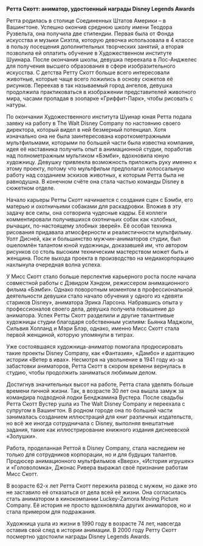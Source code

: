 **Ретта Скотт: аниматор, удостоенный награды Disney Legends Awards**

Ретта родилась в столице Соединенных Штатов Америки – в Вашингтоне. Успешно окончив среднюю школу имени Теодора Рузвельта, она получила две стипендии. Первая была от Фонда искусства и музыки Сиэтла, которую девочка использовала в 4 классе в пользу посещения дополнительных творческих занятий, а вторая позволила ей оплатить обучение в Художественном институте Шуинара. После окончания школы, девушка переехала в Лос-Анджелес для получения высшего образования в сфере изобразительного искусства. С детства Ретту Скотт больше всего интересовали животные, которые чаще всего ложились в основу сюжетов её рисунков. Переехав в так называемый город ангелов, девушка продолжила практиковаться в изображении представителей животного мира, часами пропадая в зоопарке «Гриффит-Парк», чтобы рисовать с натуры. 

По окончании Художественного института Шуинар юная Ретта подала заявку на работу в The Walt Disney Company по настоянию своего директора, который видел в ней безмерный потенциал. Хотя изначально она не была заинтересована короткометражными мультфильмами, которыми по большей части была известна компания, идея её наставника получить опыт в анимационной студии, поработав над полнометражным мультиком «Бэмби», вдохновила юную художницу. Девушку привлекла возможность приложить руку именно к этому проекту, потому что мультфильм предполагал колоссальную работу над созданием эскизов животных, к которым Ретта была не равнодушна. В конечном счёте она стала частью команды Disney в сюжетном отделе.

Начало карьеры Ретты Скотт начинается с создания сцен с Бэмби, его матерью и охотничьими собаками для раскадровки. Вложив в эту задачу все силы, она сотворила чудесные кадры. Её коллеги комментировали получившихся охотничьих собак как «злобных, рычащих, по-настоящему злобных зверей». Её особая техника рисования придавала атмосферности и реалистичности мультфильму. Уолт Дисней, как и большинство мужчин-аниматоров студии, был ошеломлён талантом юной художницы, доказавшей им, что автором рисунков со столь высоким техническим мастерством может быть и женщина. После выхода проекта в производство на медиакорпорацию нахлынула очередная волна успеха.

У Мисс Скотт стало больше перспектив карьерного роста после начала совместной работы с Дэвидом Хэндом, режиссером анимационного фильма «Бэмби». Однако поворотным моментом в профессиональной деятельности девушки стало начало обучения у одного из «девяти стариков Disney», аниматора Эрика Ларсона. Набравшись опыта у профессионалов своего дела, девушка получила повышение до аниматора. Успех Ретты Скотт разделили и другие талантливые художницы студии благодаря собственным усилиям: Бьянка Маджоли, Сильвия Холланд и Мэри Блэр, однако, именно Мисс Скотт стала первой женщиной, которую упомянули в титрах. 

Уже состоявшаяся художница-аниматор помогала продюсировать такие проекты Disney Company, как «Фантазия», «Дамбо» и адаптацию истории «Ветер в ивах». Несмотря на увольнение в 1941 году из-за забастовки аниматоров, Ретта Скотт в скором времени вернулась в студию, чтобы продолжить заниматься любимым делом. 

Достигнув значительных высот на работе, Ретта стала уделять больше времени личной жизни. Так, в возрасте 30 лет она вышла замуж за командира подводной лодки Бенджамина Вустера. После свадьбы Ретта Скотт Вустер ушла из The Walt Disney Company и переехала с супругом в Вашингтон. В родном городе она по большей части занималась созданием иллюстраций для книг различных издательств, но всё же иногда сотрудничала с Disney, выполняя внештатные задания, такие как иллюстрирование книжного издания диснеевской «Золушки». 

Работа, проделанная Реттой в Disney Company, стала наследием не только для сотрудников корпорации, но и для будущих талантов. Продюсер анимационного мультфильмов «Вверх», «История игрушек» и «Головоломка», Джонас Ривера выражал своё признание работам Мисс Скотт.

В возрасте 62-х лет Ретта Скотт пережила развод с мужем, но даже это не заставило её отказаться от дела всей её жизни. Она согласилась стать аниматором в кинокомпании Luckey-Zamora Moving Picture Company. Её история не просто вдохновляла других аниматоров, но и стала примером для подражания. 

Художница ушла из жизни в 1990 году в возрасте 74 лет, навсегда оставив свой след в истории анимации. В 2000 году Ретту Скотт посмертно удостоили награды Disney Legends Awards.
